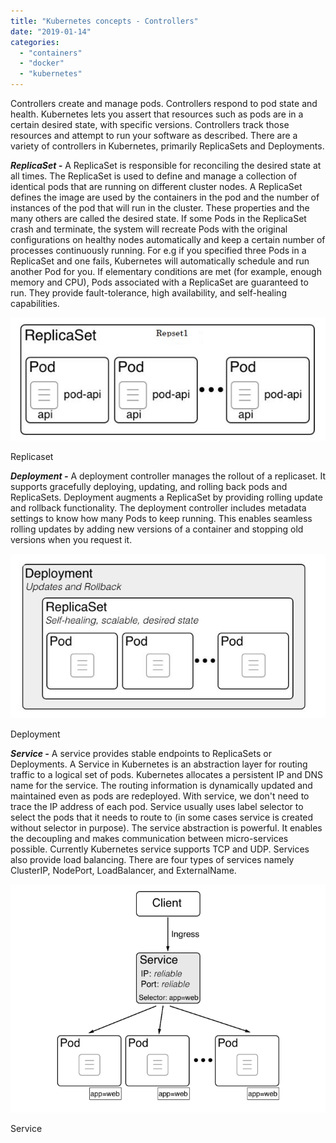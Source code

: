 ```yaml
---
title: "Kubernetes concepts - Controllers"
date: "2019-01-14"
categories: 
  - "containers"
  - "docker"
  - "kubernetes"
---
```


Controllers create and manage pods. Controllers respond to pod state and health. Kubernetes lets you assert that resources such as pods are in a certain desired state, with specific versions. Controllers track those resources and attempt to run your software as described. There are a variety of controllers in Kubernetes, primarily ReplicaSets and Deployments.

**_ReplicaSet -_** A ReplicaSet is responsible for reconciling the desired state at all times. The ReplicaSet is used to define and manage a collection of identical pods that are running on different cluster nodes. A ReplicaSet defines the image are used by the containers in the pod and the number of instances of the pod that will run in the cluster. These properties and the many others are called the desired state. If some Pods in the ReplicaSet crash and terminate, the system will recreate Pods with the original configurations on healthy nodes automatically and keep a certain number of processes continuously running. For e.g if you specified three Pods in a ReplicaSet and one fails, Kubernetes will automatically schedule and run another Pod for you. If elementary conditions are met (for example, enough memory and CPU), Pods associated with a ReplicaSet are guaranteed to run. They provide fault-tolerance, high availability, and self-healing capabilities.

![](images/Replicaset.jpg)

Replicaset

**_Deployment -_** A deployment controller manages the rollout of a replicaset. It supports gracefully deploying, updating, and rolling back pods and ReplicaSets. Deployment augments a ReplicaSet by providing rolling update and rollback functionality. The deployment controller includes metadata settings to know how many Pods to keep running. This enables seamless rolling updates by adding new versions of a container and stopping old versions when you request it.

![](images/deployment.jpg)

Deployment

**_Service -_** A service provides stable endpoints to ReplicaSets or Deployments. A Service in Kubernetes is an abstraction layer for routing traffic to a logical set of pods. Kubernetes allocates a persistent IP and DNS name for the service. The routing information is dynamically updated and maintained even as pods are redeployed. With service, we don't need to trace the IP address of each pod. Service usually uses label selector to select the pods that it needs to route to (in some cases service is created without selector in purpose). The service abstraction is powerful. It enables the decoupling and makes communication between micro-services possible. Currently Kubernetes service supports TCP and UDP. Services also provide load balancing. There are four types of services namely ClusterIP, NodePort, LoadBalancer, and ExternalName.

![](images/services.png)

Service
